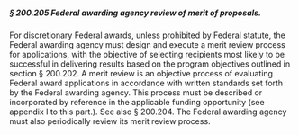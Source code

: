 ##### § 200.205 Federal awarding agency review of merit of proposals. #####

For discretionary Federal awards, unless prohibited by Federal statute, the Federal awarding agency must design and execute a merit review process for applications, with the objective of selecting recipients most likely to be successful in delivering results based on the program objectives outlined in section § 200.202. A merit review is an objective process of evaluating Federal award applications in accordance with written standards set forth by the Federal awarding agency. This process must be described or incorporated by reference in the applicable funding opportunity (see appendix I to this part.). See also § 200.204. The Federal awarding agency must also periodically review its merit review process.